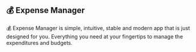 
## 💰 Expense Manager

💰 Expense Manager is simple, intuitive, stable and modern app that is just designed for you. Everything you need at your fingertips to manage the expenditures and budgets.
